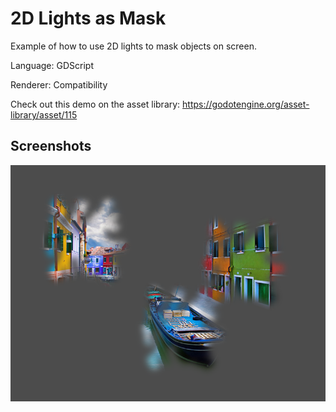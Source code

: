 # 2D Lights as Mask

Example of how to use 2D lights to mask objects on screen.

Language: GDScript

Renderer: Compatibility

Check out this demo on the asset library: https://godotengine.org/asset-library/asset/115

## Screenshots

![Screenshot](screenshots/mask.png)

